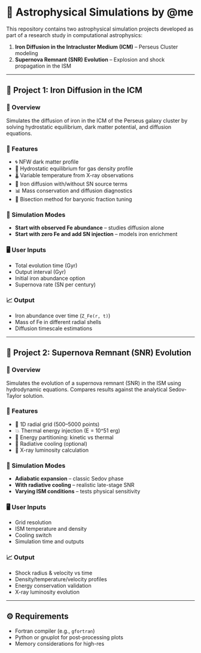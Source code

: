 # 🌌 Astrophysical Simulations by @me

This repository contains two astrophysical simulation projects developed as part of a research study in computational astrophysics:

1. **Iron Diffusion in the Intracluster Medium (ICM)** – Perseus Cluster modeling
2. **Supernova Remnant (SNR) Evolution** – Explosion and shock propagation in the ISM

---

## 📘 Project 1: Iron Diffusion in the ICM

### 🧠 Overview

Simulates the diffusion of iron in the ICM of the Perseus galaxy cluster by solving hydrostatic equilibrium, dark matter potential, and diffusion equations.

### 🔧 Features

- 🌀 NFW dark matter profile
- 🧪 Hydrostatic equilibrium for gas density profile
- 🌡️ Variable temperature from X-ray observations
- 🧲 Iron diffusion with/without SN source terms
- 📊 Mass conservation and diffusion diagnostics
- 🔁 Bisection method for baryonic fraction tuning

### 🧪 Simulation Modes

- **Start with observed Fe abundance** – studies diffusion alone
- **Start with zero Fe and add SN injection** – models iron enrichment

### 🖥️ User Inputs

- Total evolution time (Gyr)
- Output interval (Gyr)
- Initial iron abundance option
- Supernova rate (SN per century)

### 📈 Output

- Iron abundance over time (`Z_Fe(r, t)`)
- Mass of Fe in different radial shells
- Diffusion timescale estimations

---

## 🌠 Project 2: Supernova Remnant (SNR) Evolution

### 🧠 Overview

Simulates the evolution of a supernova remnant (SNR) in the ISM using hydrodynamic equations. Compares results against the analytical Sedov-Taylor solution.

### 🔧 Features

- 📏 1D radial grid (500–5000 points)
- 💥 Thermal energy injection (E = 10^51 erg)
- 🔬 Energy partitioning: kinetic vs thermal
- 🌌 Radiative cooling (optional)
- 🌟 X-ray luminosity calculation

### 🧪 Simulation Modes

- **Adiabatic expansion** – classic Sedov phase
- **With radiative cooling** – realistic late-stage SNR
- **Varying ISM conditions** – tests physical sensitivity

### 🖥️ User Inputs

- Grid resolution
- ISM temperature and density
- Cooling switch
- Simulation time and outputs

### 📈 Output

- Shock radius & velocity vs time
- Density/temperature/velocity profiles
- Energy conservation validation
- X-ray luminosity evolution

---

## ⚙️ Requirements

- Fortran compiler (e.g., `gfortran`)
- Python or gnuplot for post-processing plots
- Memory considerations for high-res 
